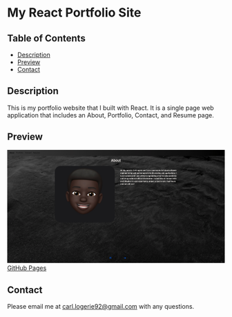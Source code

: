 # My React Portfolio Site

## Table of Contents
* [Description](#description)
* [Preview](#preview)
* [Contact](#contact)

## Description
This is my portfolio website that I built with React. It is a single page web application that includes an About, Portfolio, Contact, and Resume page.


## Preview

![Screenshot of portfiolio site](./src/components/pages/images/new_portfolio_screenshot.png)
<br>
[GitHub Pages](https://clogerie92.github.io/my-react-portfolio-site/)
## Contact
Please email me at carl.logerie92@gmail.com with any questions.